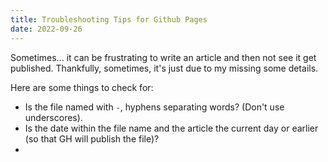 ```yaml
---
title: Troubleshooting Tips for Github Pages
date: 2022-09-26
---
```


Sometimes... it can be frustrating to write an article and then not see it get published. Thankfully, sometimes, it's just due to my missing some details.

Here are some things to check for:
- Is the file named with `-`, hyphens separating words? (Don't use underscores).
- Is the date within the file name and the article the current day or earlier (so that GH will publish the file)?
-